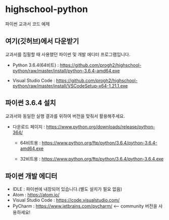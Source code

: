 # highschool-python
파이썬 교과서 코드 예제

## 여기(깃허브)에서 다운받기 
교과서를 집필할 때 사용했던 파이썬 및 개발 에디터 프로그램입니다. 

* Python 3.6.4(64비트) : https://github.com/progh2/highschool-python/raw/master/install/python-3.6.4-amd64.exe

* Visual Studio Code : https://github.com/progh2/highschool-python/raw/master/install/VSCodeSetup-x64-1.21.1.exe
  

## 파이썬 3.6.4 설치
교과서와 동일한 실행 결과를 위하여 버전을 맞춰서 활용해주세요.

* 다운로드 페이지 : https://www.python.org/downloads/release/python-364/

  * 64비트용 : https://www.python.org/ftp/python/3.6.4/python-3.6.4-amd64.exe

  * 32비트용 : https://www.python.org/ftp/python/3.6.4/python-3.6.4.exe
  
## 파이썬 개발 에디터
* IDLE : 파이썬에 내장되어 있습니다.(별도 설치가 필요 없음)
* Atom : https://atom.io/
* Visual Studio Code : https://code.visualstudio.com/
* PyCharm : https://www.jetbrains.com/pycharm/ <-- community 버전을 사용하세요! 

